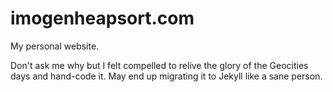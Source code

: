 imogenheapsort.com
==================

My personal website.

Don't ask me why but I felt compelled to relive the glory of the Geocities days and hand-code it. May end up migrating it to Jekyll like a sane person.

